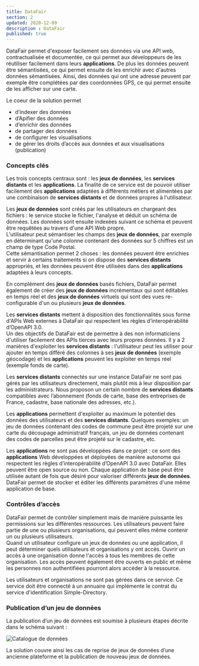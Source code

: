```yaml
---
title: DataFair
section: 2
updated: 2020-12-09
description : DataFair
published: true
---
```


DataFair permet d'exposer facilement ses données via une API web, contractualisée et documentée, ce qui permet aux développeurs de les réutiliser facilement dans leurs **applications**. De plus les données peuvent être sémantisées, ce qui permet ensuite de les enrichir avec d'autres données sémantisées. Ainsi, des données qui ont une adresse peuvent par exemple être complétées par des coordonnées GPS, ce qui permet ensuite de les afficher sur une carte.

Le coeur de la solution permet
* d’indexer des données
* d’Apifier des données
* d’enrichir des données
* de partager des données
* de configurer les visualisations
* de gérer les droits d’accès aux données et aux visualisations (publication)


### Concepts clés

Les trois concepts centraux sont : les **jeux de données**, les **services distants** et les **applications**. La finalité de ce service est de pouvoir utiliser facilement des **applications** adaptées à différents métiers et alimentées par une combinaison de **services distants** et de données propres à l'utilisateur.

Les **jeux de données** sont créés par les utilisateurs en chargeant des fichiers : le service stocke le fichier, l'analyse et déduit un schéma de données. Les données sont ensuite indexées suivant ce schéma et peuvent être requêtées au travers d'une API Web propre.  
L'utilisateur peut sémantiser les champs des **jeux de données**, par exemple en déterminant qu'une colonne contenant des données sur 5 chiffres est un champ de type Code Postal.  
Cette sémantisation permet 2 choses : les données peuvent être enrichies et servir à certains traitements si on dispose des **services distants** appropriés, et les données peuvent être utilisées dans des **applications** adaptées à leurs concepts.

En complément des **jeux de données** basés fichiers, DataFair permet également de créer des **jeux de données** incrémentaux qui sont éditables en temps réel et des **jeux de données** virtuels qui sont des vues re-configurable d'un ou plusieurs **jeux de données**.

Les **services distants** mettent à disposition des fonctionnalités sous forme d'APIs Web externes à DataFair qui respectent les règles d’interopérabilité d’OpenAPI 3.0.  
Un des objectifs de DataFair est de permettre à des non informaticiens d'utiliser facilement des APIs tierces avec leurs propres données. Il y a 2 manières d'exploiter les **services distants** : l'utilisateur peut les utiliser pour ajouter en temps différé des colonnes à ses **jeux de données** (exemple géocodage) et les **applications** peuvent les exploiter en temps réel (exemple fonds de carte).

Les **services distants** connectés sur une instance DataFair ne sont pas gérés par les utilisateurs directement, mais plutôt mis à leur disposition par les administrateurs. Nous proposon  un certain nombre de **services distants** compatibles avec l’abonnement (fonds de carte, base des entreprises de France, cadastre, base nationale des adresses, etc.).

Les **applications** permettent d'exploiter au maximum le potentiel des données des utilisateurs et des **services distants**. Quelques exemples: un jeu de données contenant des codes de commune peut être projeté sur une carte du découpage administratif français, un jeu de données contenant des codes de parcelles peut être projeté sur le cadastre, etc.

Les **applications** ne sont pas développées dans ce projet : ce sont des **applications** Web développées et déployées de manière autonome qui respectent les règles d’interopérabilité d’OpenAPI 3.0 avec DataFair. Elles peuvent être open source ou non. Chaque application de base peut être utilisée autant de fois que désiré pour valoriser différents **jeux de données**. DataFair permet de stocker et éditer les différents paramètres d'une même application de base.

### Contrôles d’accès
DataFair permet de contrôler simplement mais de manière puissante les permissions sur les différentes ressources. Les utilisateurs peuvent faire partie de une ou plusieurs organisations, qui peuvent elles même contenir un ou plusieurs utilisateurs.  
Quand un utilisateur configure un jeux de données ou une application, il peut déterminer quels utilisateurs et organisations y ont accès. Ouvrir un accès à une organisation donne l'accès à tous les membres de cette organisation. Les accès peuvent également être ouverts en public et même les personnes non authentifiées pourront alors accéder à la ressource.

Les utilisateurs et organisations ne sont pas gérées dans ce service. Ce service doit être connecté à un annuaire qui implémente le contrat du service d'identification Simple-Directory.


### Publication d’un jeu de données

La publication d’un jeu de données est soumise à plusieurs étapes décrite dans le schéma suivant :

![Catalogue de données](./images/technical-architecture/publication.jpeg)

La solution couvre ainsi les cas de reprise de jeux de données d’une ancienne plateforme et la publication de nouveau jeux de données.
